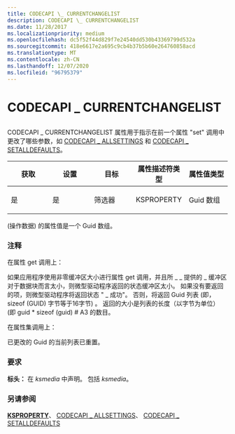 ```yaml
---
title: CODECAPI \_ CURRENTCHANGELIST
description: CODECAPI \_ CURRENTCHANGELIST
ms.date: 11/28/2017
ms.localizationpriority: medium
ms.openlocfilehash: dc5f52f44d829f7e24540dd530b43369799d532a
ms.sourcegitcommit: 418e6617e2a695c9cb4b37b5b60e264760858acd
ms.translationtype: MT
ms.contentlocale: zh-CN
ms.lasthandoff: 12/07/2020
ms.locfileid: "96795379"
---
```

# <a name="codecapi_currentchangelist"></a>CODECAPI \_ CURRENTCHANGELIST


## <span id="ddk_codecapi_currentchangelist_ks"></span><span id="DDK_CODECAPI_CURRENTCHANGELIST_KS"></span>


CODECAPI \_ CURRENTCHANGELIST 属性用于指示在前一个属性 "set" 调用中更改了哪些参数，如 [CODECAPI \_ ALLSETTINGS](codecapi-allsettings.md) 和 [CODECAPI \_ SETALLDEFAULTS](codecapi-setalldefaults.md)。

<table>
<colgroup>
<col width="20%" />
<col width="20%" />
<col width="20%" />
<col width="20%" />
<col width="20%" />
</colgroup>
<thead>
<tr class="header">
<th>获取</th>
<th>设置</th>
<th>目标</th>
<th>属性描述符类型</th>
<th>属性值类型</th>
</tr>
</thead>
<tbody>
<tr class="odd">
<td><p>是</p></td>
<td><p>是</p></td>
<td><p>筛选器</p></td>
<td><p>KSPROPERTY</p></td>
<td><p>Guid 数组</p></td>
</tr>
</tbody>
</table>

 

 (操作数据) 的属性值是一个 Guid 数组。

### <a name="comments"></a>注释

在属性 get 调用上：

如果应用程序使用非零缓冲区大小进行属性 get 调用，并且所 \_ \_ 提供的 \_ 缓冲区对于数据块而言太小，则微型驱动程序返回的状态缓冲区太小。 如果没有要返回的项，则微型驱动程序将返回状态 " \_ 成功"。 否则，将返回 Guid 列表 (即，sizeof (GUID) 字节等于16字节) 。 返回的大小是列表的长度（以字节为单位） (即 guid \* sizeof (guid) # A3 的数目。

在属性集调用上：

已更改的 Guid 的当前列表已重置。

### <a name="requirements"></a>要求

**标头：** 在 *ksmedia* 中声明。 包括 *ksmedia*。

### <a name="see-also"></a>另请参阅

[**KSPROPERTY**](/windows-hardware/drivers/ddi/ks/ns-ks-ksidentifier)、 [CODECAPI \_ ALLSETTINGS](codecapi-allsettings.md)、 [CODECAPI \_ SETALLDEFAULTS](codecapi-setalldefaults.md)

 

